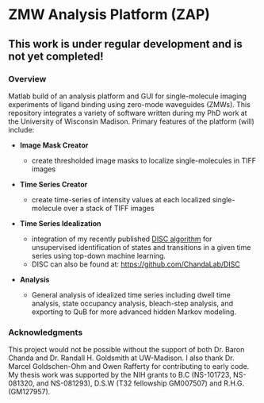 # ZMW Analysis Platform (ZAP)

## This work is under regular development and is not yet completed!

### Overview

Matlab build of an analysis platform and GUI for single-molecule imaging experiments of ligand binding using zero-mode waveguides (ZMWs). This repository integrates a variety of software written during my PhD work at the University of Wisconsin Madison. Primary features of the platform (will) include: 

* **Image Mask Creator**
    * create thresholded image masks to localize single-molecules in TIFF images 


* **Time Series Creator**
    * create time-series of intensity values at each localized single-molecule over a stack of TIFF images
    
    
* **Time Series Idealization**
    * integration of my recently published [DISC algorithm](https://elifesciences.org/articles/53357) for unsupervised identification of states and transitions in a given time series using top-down machine learning. 
    * DISC can also be found at: https://github.com/ChandaLab/DISC
    
    
* **Analysis**
    * General analysis of idealized time series including dwell time analysis, state occupancy analysis, bleach-step analysis, and exporting to QuB for more advanced hidden Markov modeling. 
    
    
### Acknowledgments 
This project would not be possible without the support of both Dr. Baron Chanda and Dr. Randall H. Goldsmith at UW-Madison. I also thank Dr. Marcel Goldschen-Ohm and Owen Rafferty for contributing to early code. My thesis work was supported by the NIH grants to B.C (NS-101723, NS-081320, and NS-081293), D.S.W (T32 fellowship GM007507) and R.H.G. (GM127957).
